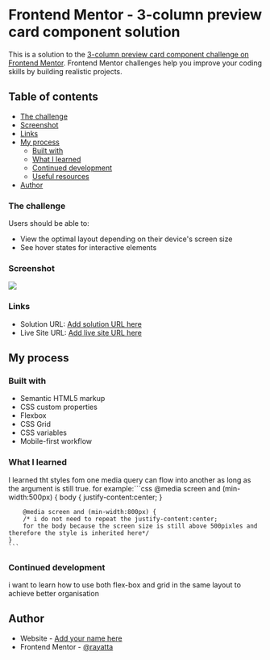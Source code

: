 # Frontend Mentor - 3-column preview card component solution

This is a solution to the [3-column preview card component challenge on Frontend Mentor](https://www.frontendmentor.io/challenges/3column-preview-card-component-pH92eAR2-). Frontend Mentor challenges help you improve your coding skills by building realistic projects. 

## Table of contents
  - [The challenge](#the-challenge)
  - [Screenshot](#screenshot)
  - [Links](#links)
- [My process](#my-process)
  - [Built with](#built-with)
  - [What I learned](#what-i-learned)
  - [Continued development](#continued-development)
  - [Useful resources](#useful-resources)
- [Author](#author)

### The challenge

Users should be able to:

- View the optimal layout depending on their device's screen size
- See hover states for interactive elements

### Screenshot

![](./screenshot.jpg)
### Links

- Solution URL: [Add solution URL here](https://your-solution-url.com)
- Live Site URL: [Add live site URL here](https://your-live-site-url.com)
## My process

### Built with

- Semantic HTML5 markup
- CSS custom properties
- Flexbox
- CSS Grid
- CSS variables
- Mobile-first workflow
### What I learned

I learned tht styles fom one media query can flow into another as long as the argument is still true.
for example:```css 
@media screen and (min-width:500px) {
    body {
        justify-content:center;
    }

        @media screen and (min-width:800px) {
        /* i do not need to repeat the justify-content:center;
        for the body because the screen size is still above 500pixles and therefore the style is inherited here*/
    }
    ```
### Continued development

i want to learn how to use both flex-box and grid in the same layout to achieve better organisation

## Author

- Website - [Add your name here](https://www.your-site.com)
- Frontend Mentor - [@rayatta](https://www.frontendmentor.io/profile/rayaatta)